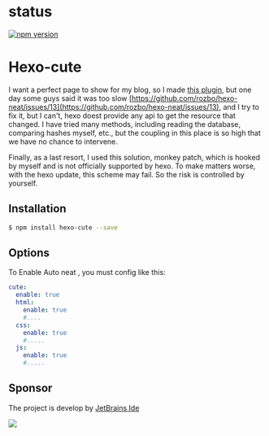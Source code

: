 # status
[![npm version](https://badge.fury.io/js/hexo-cute.svg)](https://badge.fury.io/js/hexo-cute)

# Hexo-cute

I want a perfect page to show for my blog, so I made [this plugin](https://github.com/rozbo/hexo-neat), but one day some guys said it was too slow
[https://github.com/rozbo/hexo-neat/issues/13](https://github.com/rozbo/hexo-neat/issues/13), and I try to fix it, but I can't, hexo
doest provide any api to get the resource that changed.
I have tried many methods, including reading the database, comparing hashes myself, etc., but the coupling in this place is so high that we have no chance to intervene.

Finally, as a last resort, I used this solution, monkey patch, which is hooked by myself and is not officially supported by hexo. To make matters worse, with the hexo update, this scheme may fail. So the risk is controlled by yourself.

## Installation
``` bash
$ npm install hexo-cute --save
```


## Options
To Enable Auto neat , you must config like this:
``` yaml
cute:
  enable: true
  html:
    enable: true
    #....
  css: 
    enable: true
    #.....
  js: 
    enable: true
    #.....
```
## Sponsor
The project is develop by [JetBrains Ide](https://www.jetbrains.com/?from=puck)

[![](https://www.jetbrains.com/company/brand/img/logo1.svg)](https://www.jetbrains.com/?from=puck)
